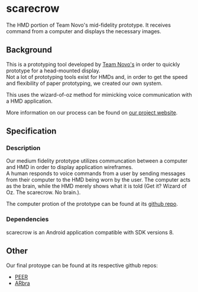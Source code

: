 scarecrow
=========

The HMD portion of Team Novo's mid-fidelity prototype.  It receives command from a computer and displays the necessary images.


## Background

This is a prototyping tool developed by [Team Novo's](http://www.teamnovo.com) in order to quickly prototype for a head-mounted display.  
Not a lot of prototyping tools exist for HMDs and, in order to get the speed and flexibility of paper prototyping, we created our own system.

This uses the wizard-of-oz method for mimicking voice communication with a HMD application.

More information on our process can be found on [our project website](http://www.teamnovo.com).


## Specification


### Description

Our medium fidelity prototype utilizes communcation between a computer and HMD in order to display application wireframes.  
A human responds to voice commands from a user by sending messages from their computer to the HMD being worn by the user.
The computer acts as the brain, while the HMD merely shows what it is told (Get it? Wizard of Oz. The scarecrow. No brain.).

The computer protion of the prototype can be found at its [github repo](http://github.com/cmuellerrr/novo-of-oz).


### Dependencies

scarecrow is an Android application compatible with SDK versions 8.


## Other

Our final protoype can be found at its respective github repos:

* [PEER](http://www.github.com/cmuellerrr/PEER)
* [ARbra](http://www.github.com/gordonsliu/ARbra)
